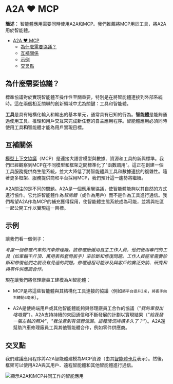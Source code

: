 # A2A ❤️ MCP

**簡述：** 智能體應用需要同時使用A2A和MCP。我們推薦將MCP用於工具，將A2A用於智能體。

<!-- TOC -->
- [A2A ❤️ MCP](#a2a--mcp)
    - [為什麼需要協議？](#為什麼需要協議)
    - [互補關係](#互補關係)
    - [示例](#示例)
    - [交叉點](#交叉點)

<!-- /TOC -->

## 為什麼需要協議？
標準協議對於實現智能體互操作性至關重要，特別是在將智能體連接到外部系統時。這在兩個相互關聯的創新領域中尤為關鍵：工具和智能體。

**工具**是具有結構化輸入和輸出的基本單元，通常具有已知的行為。**智能體**是能夠通過使用工具、推理和用戶交互來完成新任務的自主應用程序。智能體應用必須同時使用工具**和**智能體才能為用戶實現目標。

## 互補關係
[模型上下文協議](https://modelcontextprotocol.io/)（MCP）是連接大語言模型與數據、資源和工具的新興標準。我們已經觀察到MCP在不同模型和框架之間標準化了"函數調用"。這正在創建一個工具服務提供商生態系統，並大大降低了將智能體與工具和數據連接的複雜性。隨著更多框架、服務提供商和平台採用MCP，我們預計這一趨勢將繼續。

A2A關注的是不同的問題。A2A是一個應用層協議，使智能體能夠以其自然的方式進行協作。它允許智能體作為*智能體*（或作為用戶）而不是作為工具進行通信。我們希望A2A作為MCP的補充獲得採用，使智能體生態系統成為可能，並將與社區一起公開工作以實現這一目標。

## 示例
讓我們看一個例子：

*考慮一個修理汽車的汽車修理廠。該修理廠僱用自主工作人員，他們使用專門的工具（如車輛千斤頂、萬用表和套筒扳手）來診斷和修復問題。工作人員經常需要診斷和修復他們之前沒有見過的問題。修理過程可能涉及與客戶的廣泛交談、研究和與零件供應商合作。*

現在讓我們將修理廠員工建模為AI智能體：

* MCP是將這些智能體與其結構化工具連接的協議（例如`將平台提升2米`，`將扳手向右轉動4毫米`）。

* A2A是使終端用戶或其他智能體能夠與修理廠員工合作的協議（*"我的車發出咯咯聲"*）。A2A支持持續的來回通信和不斷發展的計劃以實現結果（*"給我發一張左輪的照片"*，*"我注意到有液體洩漏。這種情況持續多久了？"*）。A2A還幫助汽車修理廠員工與其他智能體合作，例如零件供應商。

## 交叉點
我們建議應用程序將A2A智能體建模為MCP資源（由其[智能體卡片](/zh-TW/documentation.md#智能體卡片)表示）。然後，框架可以使用A2A與其用戶、遠程智能體和其他智能體進行通信。

![顯示A2A和MCP共同工作的智能應用](/docs/images/a2a_mcp.png) 
